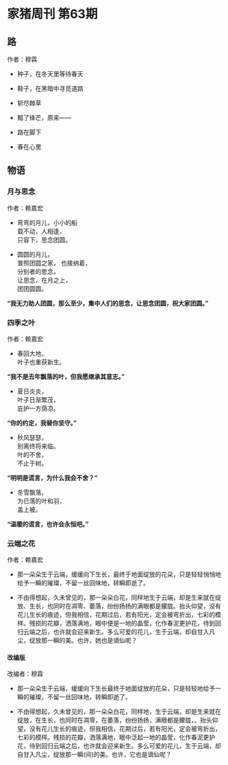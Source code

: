 # 家猪周刊 第63期

## 路

作者：穆霖

- 种子，在冬天里等待春天

- 鞋子，在黑暗中寻觅道路

- 斩尽棘草

- 黯了锋芒，原来——

- 路在脚下

- 春在心里

## 物语

### 月与思念

作者：赖嘉宏

- 弯弯的月儿，小小的船  
  载不动，人相逢，  
  只容下，思念团圆。
  
- 圆圆的月儿，  
  普照团圆之家，
  也接纳着，  
  分别者的思念，  
  让思念，在月之上，  
  团团圆圆。
  
**“我无力助人团圆，那么至少，集中人们的思念，让思念团圆，祝大家团圆。”**

### 四季之叶

作者：赖嘉宏

- 春回大地，  
  叶子也重获新生。
  
**“我不是去年飘落的叶，但我愿继承其意志。”**

- 夏日炎炎，  
  叶子日渐繁茂，  
  庇护一方荫凉。
  
**“你的约定，我替你坚守。”**

- 秋风瑟瑟，  
  别离终将来临。  
  叶的不舍，  
  不止于树。

**“明明是谎言，为什么我会不舍？”**

- 冬雪飘落，  
  为已落的叶和羽，  
  盖上被。
  
**“温暖的谎言，也许会永恒吧。”**

### 云端之花

作者：赖嘉宏

- 那一朵朵生于云端，缓缓向下生长，最终于地面绽放的花朵，只是轻轻悄悄地给予一瞬的璀璨，不留一丝回味地，转瞬即逝了。

- 不由得想起，久未曾见的，那一朵朵白花，同样地生于云端，却是生来就在绽放、生长，也同时在凋零、萎落，纷纷扬扬的满眼都是朦胧。抬头仰望，没有花儿生长的痕迹，但我相信，花期过后，若有阳光，定会被弯折出，七彩的模样。残损的花瓣，洒落满地，眼中便是一地的晶莹，化作春泥更护花，待到回归云端之后，也许就会迎来新生。多么可爱的花儿，生于云端，却自甘入凡尘，绽放那一瞬的美。也许，她也是谪仙呢？

#### 改编版

改编者：穆霖

- 那一朵朵生于云端，缓缓向下生长最终于地面绽放的花朵，只是轻轻地给予一瞬的璀璨，不留一丝回味地，转瞬即逝了。

- 不由得想起，久未曾见的，那一朵朵白花，同样地，生于云端，却是生来就在绽放，在生长，也同时在凋零，在萎落，纷纷扬扬，满眼都是朦胧，。抬头仰望，没有花儿生长的痕迹，但我相信，花期过后，若有阳光，定会被弯折出，七彩的模样。残损的花瓣，洒落满地，眼中泛起一地的晶莹，化作春泥更护花，待到回归云端之后，也许就会迎来新生。多么可爱的花儿，生于云端，却自甘入凡尘，绽放那一瞬(间)的美。也许，它也是谪仙呢？
